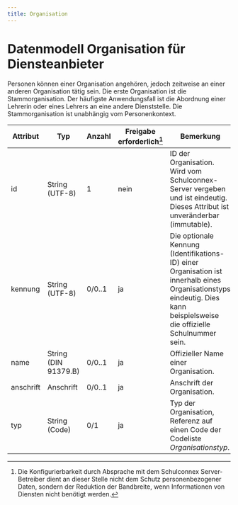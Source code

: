 ```yaml
---
title: Organisation
---
```


# Datenmodell Organisation für Diensteanbieter

Personen können einer Organisation angehören, jedoch zeitweise an einer anderen Organisation tätig sein. Die erste
Organisation ist die Stammorganisation. Der häufigste Anwendungsfall ist die Abordnung einer Lehrerin oder eines Lehrers an eine
andere Dienststelle. Die Stammorganisation ist unabhängig vom Personenkontext.

| Attribut  | Typ                      | Anzahl   | Freigabe erforderlich[^1] | Bemerkung                                                                                                    | Qualifizierter Name                           |
|-----------|--------------------------|----------|---------------------------|------------------------------------------------------------------------------------------------------------|-----------------------------------------------|
| id        | String (UTF-8)          | 1        | nein                      | ID der Organisation. Wird vom Schulconnex-Server vergeben und ist eindeutig. Dieses Attribut ist unveränderbar (immutable). | `urn:schulconnex:de:organisation:id`         |
| kennung   | String (UTF-8)          | 0/0..1   | ja                        | Die optionale Kennung (Identifikations-ID) einer Organisation ist innerhalb eines Organisationstyps eindeutig. Dies kann beispielsweise die offizielle Schulnummer sein. | `urn:schulconnex:de:organisation:kennung`    |
| name      | String (DIN 91379.B)    | 0/0..1   | ja                        | Offizieller Name einer Organisation.                                                                       | `urn:schulconnex:de:organisation:name`       |
| anschrift | Anschrift               | 0/0..1   | ja                        | Anschrift der Organisation.                                                                                | `urn:schulconnex:de:organisation:anschrift`  |
| typ       | String (Code)           | 0/1      | ja                        | Typ der Organisation, Referenz auf einen Code der Codeliste *Organisationstyp*.                            | `urn:schulconnex:de:organisation:typ`        |

[^1]: Die Konfigurierbarkeit durch Absprache mit dem Schulconnex Server-Betreiber dient an dieser Stelle nicht dem Schutz personenbezogener Daten, sondern der Reduktion der Bandbreite, wenn Informationen von Diensten nicht benötigt werden.
